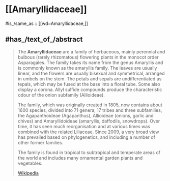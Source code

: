 
# [[Amaryllidaceae]] 

#is_/same_as :: [[wd~Amaryllidaceae,]]

## #has_/text_of_/abstract 

> The **Amaryllidaceae** are a family of herbaceous, mainly perennial and bulbous (rarely rhizomatous) flowering plants in the monocot order Asparagales. The family takes its name from the genus Amaryllis and is commonly known as the amaryllis family. The leaves are usually linear, and the flowers are usually bisexual and symmetrical, arranged in umbels on the stem. The petals and sepals are undifferentiated as tepals, which may be fused at the base into a floral tube. Some also display a corona. Allyl sulfide compounds produce the characteristic odour of the onion subfamily (Allioideae).
>
> The family, which was originally created in 1805, now contains about 1600 species, divided into 71 genera, 17 tribes and three subfamilies, the Agapanthoideae (Agapanthus), Allioideae (onions, garlic and chives) and Amaryllidoideae (amaryllis, daffodils, snowdrops). Over time, it has seen much reorganisation and at various times was combined with the related Liliaceae. Since 2009, a very broad view has prevailed based on phylogenetics, and including a number of other former families.
>
> The family is found in tropical to subtropical and temperate areas of the world and includes many ornamental garden plants and vegetables.
>
> [Wikipedia](https://en.wikipedia.org/wiki/Amaryllidaceae) 

